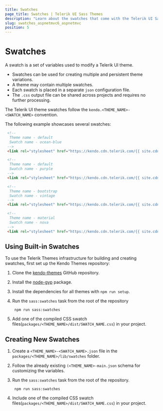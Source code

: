 ```yaml
---
title: Swatches
page_title: Swatches | Telerik UI Sass Themes
description: "Learn about the swatches that come with the Telerik UI Sass themes."
slug: swatches_aspnetmvc6_aspnetmvc
position: 5
---
```


# Swatches

A swatch is a set of variables used to modify a Telerik UI theme.

* Swatches can be used for creating multiple and persistent theme variations.
* A theme may contain multiple swatches.
* Each swatch is placed in a separate `json` configuration file.
* The `.css` output file can be shared across projects and requires no further processing.

The Telerik UI theme swatches follow the `kendo.<THEME_NAME>-<SWATCH_NAME>` convention.

The following example showcases several swatches:

```html
 <!-- 
  Theme name - default
  Swatch name - ocean-blue
 -->
 <link rel="stylesheet" href="https://kendo.cdn.telerik.com/{{ site.cdnVersion }}/styles/kendo.default-ocean-blue.min.css" />

 <!-- 
  Theme name - default
  Swatch name - purple
 -->
 <link rel="stylesheet" href="https://kendo.cdn.telerik.com/{{ site.cdnVersion }}/styles/kendo.default-purple.min.css" />

 <!-- 
  Theme name - bootstrap
  Swatch name - vintage
 -->
 <link rel="stylesheet" href="https://kendo.cdn.telerik.com/{{ site.cdnVersion }}/styles/kendo.bootstrap-vintage.min.css" />

 <!-- 
  Theme name - material
  Swatch name - nova
 -->
 <link rel="stylesheet" href="https://kendo.cdn.telerik.com/{{ site.cdnVersion }}/styles/kendo.material-nova.min.css" />
```

## Using Built-in Swatches

To use the Telerik Themes infrastructure for building and creating swatches, first set up the Kendo Themes repository:

1. Clone the [kendo-themes](https://github.com/telerik/kendo-themes) GitHub repository.
1. Install the [node-gyp](https://github.com/nodejs/node-gyp#installation) package.
1. Install the dependencies for all themes with `npm run setup`.
1. Run the `sass:swatches` task from the root of the repository

        npm run sass:swatches

1. Add one of the compiled CSS swatch files(`packages/<THEME_NAME>/dist/SWATCH_NAME.css`) in your project.

## Creating New Swatches

1. Create a `<THEME_NAME>-<SWATCH_NAME>.json` file in the `packages/<THEME_NAME>/lib/swatches` folder.
1. Follow the already existing `(<THEME_NAME>-main.json` schema for customizing the variables.
1. Run the `sass:swatches` task from the root of the repository.

        npm run sass:swatches

1. Include one of the compiled CSS swatch files(`packages/<THEME_NAME>/dist/SWATCH_NAME.css`) in your project.